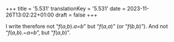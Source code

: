 +++
title = '5.531'
translationKey = '5.531'
date = 2023-11-26T13:02:22+01:00
draft = false
+++

I write therefore not “<span class="mathmode"><var>f</var>(<var>a</var>,<var>b</var>)<span class="mathrel">.</span><var>a</var><span class="mathrel">=</span><var>b</var></span>” but “<span class="mathmode"><var>f</var>(<var>a</var>,<var>a</var>)</span>” (or “<span class="mathmode"><var>f</var>(<var>b</var>,<var>b</var>)</span>”). And not “<span class="mathmode"><var>f</var>(<var>a</var>,<var>b</var>)<span class="mathrel">.</span><span class="mathop">~</span><var>a</var><span class="mathrel">=</span><var>b</var></span>”, but “<span class="mathmode"><var>f</var>(<var>a</var>,<var>b</var>)</span>”.
